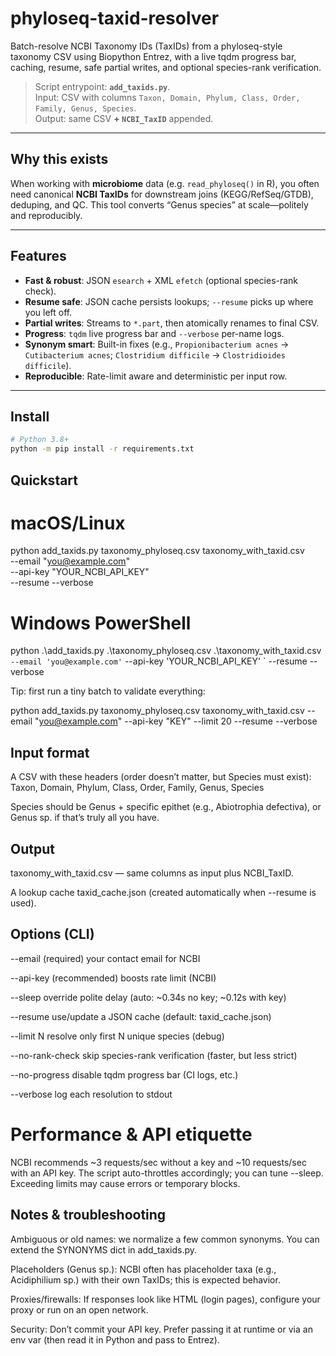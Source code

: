 # phyloseq-taxid-resolver
Batch-resolve NCBI Taxonomy IDs (TaxIDs) from a phyloseq-style taxonomy CSV using Biopython Entrez, with a live tqdm progress bar, caching, resume, safe partial writes, and optional species-rank verification.

> Script entrypoint: **`add_taxids.py`**.  
> Input: CSV with columns `Taxon, Domain, Phylum, Class, Order, Family, Genus, Species`.  
> Output: same CSV **+ `NCBI_TaxID`** appended.

---

## Why this exists
When working with **microbiome** data (e.g. `read_phyloseq()` in R), you often need canonical **NCBI TaxIDs** for downstream joins (KEGG/RefSeq/GTDB), deduping, and QC. This tool converts “Genus species” at scale—politely and reproducibly.

---

## Features
-  **Fast & robust**: JSON `esearch` + XML `efetch` (optional species-rank check).
-  **Resume safe**: JSON cache persists lookups; `--resume` picks up where you left off.
-  **Partial writes**: Streams to `*.part`, then atomically renames to final CSV.
-  **Progress**: `tqdm` live progress bar and `--verbose` per-name logs.
-  **Synonym smart**: Built-in fixes (e.g., `Propionibacterium acnes` → `Cutibacterium acnes`; `Clostridium difficile` → `Clostridioides difficile`).
-  **Reproducible**: Rate-limit aware and deterministic per input row.

---

## Install

```bash
# Python 3.8+
python -m pip install -r requirements.txt
```

## Quickstart

# macOS/Linux
python add_taxids.py taxonomy_phyloseq.csv taxonomy_with_taxid.csv \
  --email "you@example.com" \
  --api-key "YOUR_NCBI_API_KEY" \
  --resume --verbose

# Windows PowerShell
python .\add_taxids.py .\taxonomy_phyloseq.csv .\taxonomy_with_taxid.csv `
  --email 'you@example.com' `
  --api-key 'YOUR_NCBI_API_KEY' `
  --resume --verbose

Tip: first run a tiny batch to validate everything:

python add_taxids.py taxonomy_phyloseq.csv taxonomy_with_taxid.csv --email "you@example.com" --api-key "KEY" --limit 20 --resume --verbose

## Input format

A CSV with these headers (order doesn’t matter, but Species must exist):
Taxon, Domain, Phylum, Class, Order, Family, Genus, Species

Species should be Genus + specific epithet (e.g., Abiotrophia defectiva), or Genus sp. if that’s truly all you have.

## Output

taxonomy_with_taxid.csv — same columns as input plus NCBI_TaxID.

A lookup cache taxid_cache.json (created automatically when --resume is used).

## Options (CLI)

--email           (required) your contact email for NCBI

--api-key         (recommended) boosts rate limit (NCBI)

--sleep           override polite delay (auto: ~0.34s no key; ~0.12s with key)

--resume          use/update a JSON cache (default: taxid_cache.json)

--limit N         resolve only first N unique species (debug)

--no-rank-check   skip species-rank verification (faster, but less strict)

--no-progress     disable tqdm progress bar (CI logs, etc.)

--verbose         log each resolution to stdout


# Performance & API etiquette

NCBI recommends ~3 requests/sec without a key and ~10 requests/sec with an API key. The script auto-throttles accordingly; you can tune --sleep. Exceeding limits may cause errors or temporary blocks.

## Notes & troubleshooting

Ambiguous or old names: we normalize a few common synonyms. You can extend the SYNONYMS dict in add_taxids.py. 

Placeholders (Genus sp.): NCBI often has placeholder taxa (e.g., Acidiphilium sp.) with their own TaxIDs; this is expected behavior.

Proxies/firewalls: If responses look like HTML (login pages), configure your proxy or run on an open network.

Security: Don’t commit your API key. Prefer passing it at runtime or via an env var (then read it in Python and pass to Entrez).


